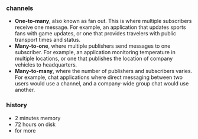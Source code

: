 ### channels
- **One-to-many**, also known as fan out. This is where multiple subscribers receive one message. For example, an application that updates sports fans with game updates, or one that provides travelers with public transport times and status.
- **Many-to-one**, where multiple publishers send messages to one subscriber. For example, an application monitoring temperature in multiple locations, or one that publishes the location of company vehicles to headquarters.
- **Many-to-many**, where the number of publishers and subscribers varies. For example, chat applications where direct messaging between two users would use a channel, and a company-wide group chat would use another.
### history
- 2 minutes memory
- 72 hours on disk
- for more